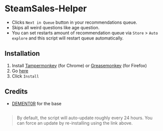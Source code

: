 # SteamSales-Helper
* Clicks `Next in Queue` button in your recommendations queue.
* Skips all weird questions like age question.
* You can set restarts amount of recommendation queue via `Store` > `Auto explore` and this script will restart queue automatically.

## Installation
1. Install [Tampermonkey](https://chrome.google.com/webstore/detail/tampermonkey/dhdgffkkebhmkfjojejmpbldmpobfkfo) (for Chrome) or [Greasemonkey](https://addons.mozilla.org/en-US/firefox/addon/greasemonkey/) (for Firefox)
2. Go [here](https://github.com/EarsKilla/SteamSales-Helper/raw/Extended/SSh.user.js)
3. Click `Install`

## Credits
* [DEMENT0R](https://github.com/DEMENT0R/) for the base
##
> By default, the script will auto-update roughly every 24 hours. You can force an update by re-installing using the link above.
